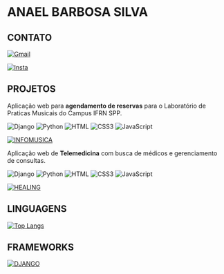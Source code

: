 # ANAEL BARBOSA SILVA

## CONTATO

[![Gmail](https://img.shields.io/badge/-anael.noki@gmail.com-0d1117?style=for-the-badge&logo=gmail&logoColor)](mailto:anael.noki@gmail.com)

[![Insta](https://img.shields.io/badge/-@nokixty-0d1117?style=for-the-badge&logo=instagram&logoColor)](https://instagram.com/nokixty)

## PROJETOS

Aplicação web para **agendamento de reservas** para o Laboratório de Praticas Musicais do Campus IFRN SPP.

![Django](https://img.shields.io/badge/-Django-0d1117?style=for-the-badge&logo=Django&logoColor=brightgreen)
![Python](https://img.shields.io/badge/-Python-0d1117?style=for-the-badge&logo=Python&logoColor)
![HTML](https://img.shields.io/badge/-HTML5-0d1117?style=for-the-badge&logo=html5&logoColor) 
![CSS3](https://img.shields.io/badge/-CSS3-0d1117?style=for-the-badge&logo=css3&logoColor=blue) 
![JavaScript](https://img.shields.io/badge/-JavaScript-0d1117?style=for-the-badge&logo=javascript&logoColor) 

[![INFOMUSICA](https://github-readme-stats.vercel.app/api/pin/?username=dvanael&repo=infomusica&theme=github_dark_dimmed&border_radius=0)](https://github.com/dvanael/infomusica)

Aplicação web de **Telemedicina** com busca de médicos e gerenciamento de consultas.

![Django](https://img.shields.io/badge/-Django-0d1117?style=for-the-badge&logo=Django&logoColor=brightgreen)
![Python](https://img.shields.io/badge/-Python-0d1117?style=for-the-badge&logo=Python&logoColor)
![HTML](https://img.shields.io/badge/-HTML5-0d1117?style=for-the-badge&logo=html5&logoColor) 
![CSS3](https://img.shields.io/badge/-CSS3-0d1117?style=for-the-badge&logo=css3&logoColor=blue) 
![JavaScript](https://img.shields.io/badge/-JavaScript-0d1117?style=for-the-badge&logo=javascript&logoColor) 

[![HEALING](https://github-readme-stats.vercel.app/api/pin/?username=dvanael&repo=healing&theme=github_dark_dimmed&border_radius=0)](https://github.com/dvanael/healing)

## LINGUAGENS

[![Top Langs](https://github-readme-stats.vercel.app/api/top-langs/?username=dvanael&layout=pie&theme=github_dark_dimmed&border_radius=0)](https://github.com/dvanael)

## FRAMEWORKS 

[![DJANGO](https://github-readme-stats.vercel.app/api/pin/?username=django&repo=django&theme=github_dark_dimmed&border_radius=0)](https://github.com/dvanael/infomusica)
